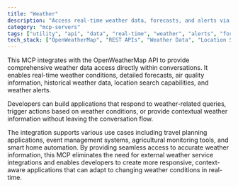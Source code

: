 ```yaml
---
title: "Weather"
description: "Access real-time weather data, forecasts, and alerts via OpenWeatherMap API for accurate weather information during conversations."
category: "mcp-servers"
tags: ["utility", "api", "data", "real-time", "weather", "alerts", "forecasts", "air quality", "location services"]
tech_stack: ["OpenWeatherMap", "REST APIs", "Weather Data", "Location Services", "Real-time Data", "Air Quality Data"]
---
```


This MCP integrates with the OpenWeatherMap API to provide comprehensive weather data access directly within conversations. It enables real-time weather conditions, detailed forecasts, air quality information, historical weather data, location search capabilities, and weather alerts.

Developers can build applications that respond to weather-related queries, trigger actions based on weather conditions, or provide contextual weather information without leaving the conversation flow.

The integration supports various use cases including travel planning applications, event management systems, agricultural monitoring tools, and smart home automation. By providing seamless access to accurate weather information, this MCP eliminates the need for external weather service integrations and enables developers to create more responsive, context-aware applications that can adapt to changing weather conditions in real-time.